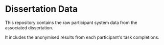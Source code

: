 # Dissertation Data
This repository contains the raw participant system data from the associated dissertation.

It includes the anonymised results from each participant's task completions.
